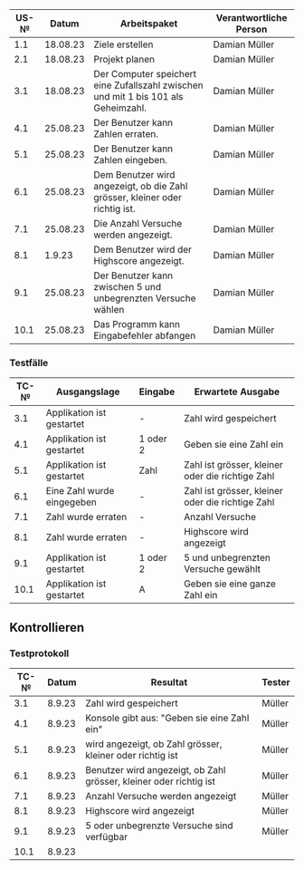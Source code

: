 | US-№ | Datum | Arbeitspaket  | Verantwortliche Person   |
| ---- | ----- | ------------- | ------------------------- |
| 1.1 | 18.08.23   | Ziele erstellen | Damian Müller |
| 2.1 | 18.08.23   | Projekt planen |Damian Müller |
| 3.1 | 18.08.23   | Der Computer speichert eine Zufallszahl zwischen und mit 1 bis 101 als Geheimzahl.   | Damian Müller |
| 4.1 | 25.08.23   | Der Benutzer kann Zahlen erraten. | Damian Müller |
| 5.1 | 25.08.23   | Der Benutzer kann Zahlen eingeben. | Damian Müller |
| 6.1 | 25.08.23   | Dem Benutzer wird angezeigt, ob die Zahl grösser, kleiner oder richtig ist. | Damian Müller |
| 7.1 | 25.08.23   | Die Anzahl Versuche werden angezeigt. | Damian Müller |
| 8.1 | 1.9.23     | Dem Benutzer wird der Highscore angezeigt. | Damian Müller |
| 9.1 | 25.08.23   | Der Benutzer kann zwischen 5 und unbegrenzten Versuche wählen | Damian Müller |
| 10.1| 25.08.23   | Das Programm kann Eingabefehler abfangen | Damian Müller|


### Testfälle

| TC-№ | Ausgangslage | Eingabe | Erwartete Ausgabe |
|---|---|---|---|
| 3.1 | Applikation ist gestartet | - | Zahl wird gespeichert|
| 4.1 | Applikation ist gestartet | 1 oder 2  |  Geben sie eine Zahl ein |
| 5.1 | Applikation ist gestartet | Zahl | Zahl ist grösser, kleiner oder die richtige Zahl |
| 6.1 | Eine Zahl wurde eingegeben | - | Zahl ist grösser, kleiner oder die richtige Zahl |
| 7.1 | Zahl wurde erraten | - | Anzahl Versuche |
| 8.1 | Zahl wurde erraten | - | Highscore wird angezeigt |
| 9.1 | Applikation ist gestartet | 1 oder 2 | 5 und unbegrenzten Versuche gewählt |
| 10.1| Applikation ist gestartet | A | Geben sie eine ganze Zahl ein |


## Kontrollieren

### Testprotokoll

| TC-№ | Datum | Resultat                          | Tester   |
|------|-------|-----------------------------------|----------|
| 3.1 | 8.9.23 | Zahl wird gespeichert | Müller |
| 4.1 | 8.9.23 | Konsole gibt aus: "Geben sie eine Zahl ein" | Müller |
| 5.1 | 8.9.23 | wird angezeigt, ob Zahl grösser, kleiner oder richtig ist | Müller |
| 6.1 | 8.9.23 | Benutzer wird angezeigt, ob Zahl grösser, kleiner oder richtig ist | Müller |
| 7.1 | 8.9.23 | Anzahl Versuche werden angezeigt | Müller |
| 8.1 | 8.9.23 | Highscore wird angezeigt | Müller |
| 9.1 | 8.9.23 | 5 oder unbegrenzte Versuche sind verfügbar | Müller |
| 10.1| 8.9.23 | 
